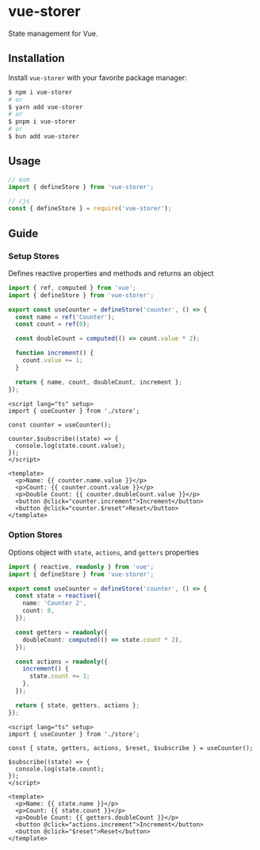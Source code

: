 # vue-storer

State management for Vue.

## Installation

Install `vue-storer` with your favorite package manager:

```sh
$ npm i vue-storer
# or
$ yarn add vue-storer
# or
$ pnpm i vue-storer
# or
$ bun add vue-storer
```

## Usage

```ts
// esm
import { defineStore } from 'vue-storer';

// cjs
const { defineStore } = require('vue-storer');
```

## Guide

### Setup Stores

Defines reactive properties and methods and returns an object

```ts
import { ref, computed } from 'vue';
import { defineStore } from 'vue-storer';

export const useCounter = defineStore('counter', () => {
  const name = ref('Counter');
  const count = ref(0);

  const doubleCount = computed(() => count.value * 2);

  function increment() {
    count.value += 1;
  }

  return { name, count, doubleCount, increment };
});
```

```vue
<script lang="ts" setup>
import { useCounter } from './store';

const counter = useCounter();

counter.$subscribe((state) => {
  console.log(state.count.value);
});
</script>

<template>
  <p>Name: {{ counter.name.value }}</p>
  <p>Count: {{ counter.count.value }}</p>
  <p>Double Count: {{ counter.doubleCount.value }}</p>
  <button @click="counter.increment">Increment</button>
  <button @click="counter.$reset">Reset</button>
</template>
```

### Option Stores

Options object with `state`, `actions`, and `getters` properties

```ts
import { reactive, readonly } from 'vue';
import { defineStore } from 'vue-storer';

export const useCounter = defineStore('counter', () => {
  const state = reactive({
    name: 'Counter 2',
    count: 0,
  });

  const getters = readonly({
    doubleCount: computed(() => state.count * 2),
  });

  const actions = readonly({
    increment() {
      state.count += 1;
    },
  });

  return { state, getters, actions };
});
```

```vue
<script lang="ts" setup>
import { useCounter } from './store';

const { state, getters, actions, $reset, $subscribe } = useCounter();

$subscribe((state) => {
  console.log(state.count);
});
</script>

<template>
  <p>Name: {{ state.name }}</p>
  <p>Count: {{ state.count }}</p>
  <p>Double Count: {{ getters.doubleCount }}</p>
  <button @click="actions.increment">Increment</button>
  <button @click="$reset">Reset</button>
</template>
```
